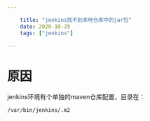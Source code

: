 ```yaml
---

    title: "jenkins找不到本地仓库中的jar包"
    date: 2020-10-29
    tags: ["jenkins"]

---
```


# 原因
jenkins环境有个单独的maven仓库配置，目录在：  
```shell
/var/bin/jenkins/.m2
```